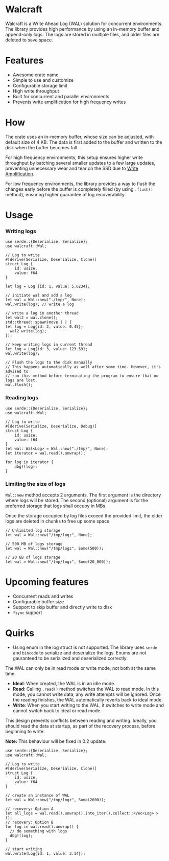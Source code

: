 # Walcraft

Walcraft is a Write Ahead Log (WAL) solution for concurrent environments. The library provides high performance by using
an in-memory buffer and append-only logs.
The logs are stored in multiple files, and older files are deleted to save space.

# Features

- Awesome crate name
- Simple to use and customize
- Configurable storage limit
- High write throughput
- Built for concurrent and parallel environments
- Prevents write amplification for high frequency writes

# How

The crate uses an in-memory buffer, whose size can be adjusted, with default size of 4 KB.
The data is first added to the buffer and written to the disk when the buffer becomes full.

For high frequency environments, this setup ensures higher write throughput by batching several smaller updates
to a few large updates, preventing unnecessary wear and tear on the SSD due
to [Write Amplification](https://en.wikipedia.org/wiki/Write_amplification).

For low frequency environments, the library provides a way to flush the changes early
before the buffer is completely filled (by using `.flush()` method), ensuring higher guarantee of log recoverability.

# Usage

### Writing logs

```
use serde::{Deserialize, Serialize};
use walcraft::Wal;

// Log to write
#[derive(Serialize, Deserialize, Clone)]
struct Log {
    id: usize,
    value: f64
}

let log = Log {id: 1, value: 5.6234};

// initiate wal and add a log
let wal = Wal::new("./tmp/", None);
wal.write(log); // write a log

// write a log in another thread
let wal2 = wal.clone();
std::thread::spawn(move | | {
let log = Log{id: 2, value: 0.45};
  wal2.write(log);
});

// keep writing logs in current thread
let log = Log{id: 3, value: 123.59};
wal.write(log);

// Flush the logs to the disk manually
// This happens automatically as well after some time. However, it's advised to
// run this method before terminating the program to ensure that no logs are lost.
wal.flush();
```

### Reading logs

```
use serde::{Deserialize, Serialize};
use walcraft::Wal;

// Log to write
#[derive(Serialize, Deserialize, Debug)]
struct Log {
    id: usize,
    value: f64
}
let wal: Wal<Log> = Wal::new("./tmp/", None);
let iterator = wal.read().unwrap();

for log in iterator {
    dbg!(log);
}
```

### Limiting the size of logs

`Wal::new` method accepts 2 arguments. The first argument is the directory where logs will be stored.
The second (optional) argument is for the preferred storage that logs shall occupy in MBs.

Once the storage occupied by log files exceed the provided limit, the older logs are deleted in chunks
to free up some space.

```
// Unlimited log storage
let wal = Wal::new("/tmp/logz", None);

// 500 MB of logs storage
let wal = Wal::new("/tmp/logz", Some(500));

// 20 GB of logs storage
let wal = Wal::new("/tmp/logz", Some(20_000));
```

# Upcoming features

- Concurrent reads and writes
- Configurable buffer size
- Support to skip buffer and directly write to disk
- `fsync` support

# Quirks

- Using enum in the log struct is not supported. The library uses `serde` and `bincode` to serialize and deserialize the
  logs. Enums are not gauranteed to be serialized and deserialized correctly.

The WAL can only be in read mode or write mode, not both at the same time.

- **Ideal**: When created, the WAL is in an idle mode.
- **Read**: Calling `.read()` method switches the WAL to read mode. In this mode, you cannot write data;
  any write attempts will be ignored. Once the reading finishes, the WAL automatically reverts back to ideal mode.
- **Write**: When you start writing to the WAL, it switches to write mode and cannot switch back to ideal or read mode.

This design prevents conflicts between reading and writing. Ideally, you should read the data at startup, as part of the
recovery process, before beginning to write.

**Note:** This behaviour will be fixed in 0.2 update.

```
use serde::{Deserialize, Serialize};
use walcraft::Wal;

// Log to write
#[derive(Serialize, Deserialize, Clone)]
struct Log {
    id: usize,
    value: f64
}

// create an instance of WAL
let wal = Wal::new("/tmp/logz", Some(2000));

// recovery: Option A
let all_logs = wal.read().unwrap().into_iter().collect::<Vec<Log> > ();
// recovery: Option B
for log in wal.read().unwrap() {
  // do something with logs 
  dbg!(log);
}

// start writing
wal.write(Log{id: 1, value: 3.14});

```